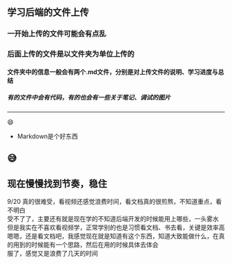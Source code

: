 ## 学习后端的文件上传 ##
### 一开始上传的文件可能会有点乱 ###

### 后面上传的文件是以文件夹为单位上传的 ###

#### 文件夹中的信息一般会有两个.md文件，分别是对上传文件的说明、学习进度与总结 ####
##### 有的文件中会有代码，有的也会有一些关于笔记、调试的图片 #####
---
😄
- Markdown是个好东西

😅
---
现在慢慢找到节奏，稳住
---
9/20
真的很难受，看视频还感觉浪费时间，看文档真的很煎熬，不知道重点，看不明白  
受不了了，主要还有就是现在学的不知道后端开发的时候能用上哪些，一头雾水  
但是我实在不喜欢看视频学，正常学别的也是习惯看文档、书去看，关键是效率高  
嗯嗯，还是看文档吧，我感觉现在就是知道有这个东西，知道大致能做什么，在真的用到的时候能有一个思路，然后在用的时候具体去体会  
服了，感觉又是浪费了几天的时间

